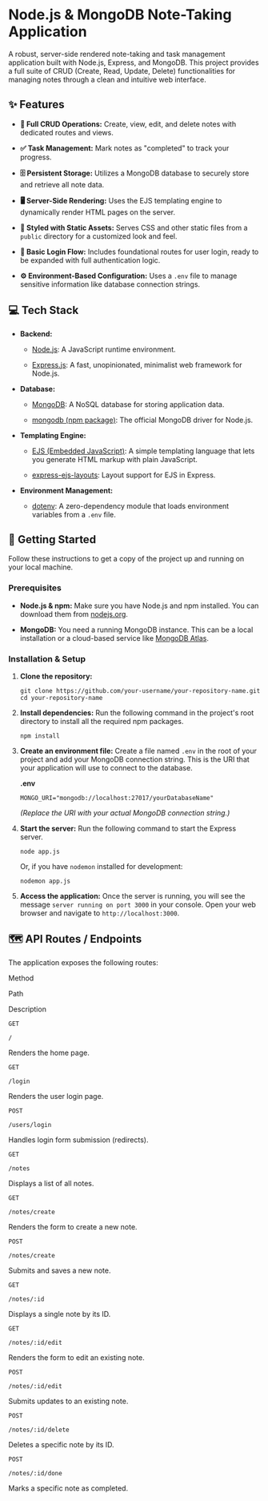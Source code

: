 # Node.js & MongoDB Note-Taking Application

A robust, server-side rendered note-taking and task management application built with Node.js, Express, and MongoDB. This project provides a full suite of CRUD (Create, Read, Update, Delete) functionalities for managing notes through a clean and intuitive web interface.

## ✨ Features

-   **📝 Full CRUD Operations:** Create, view, edit, and delete notes with dedicated routes and views.
    
-   **✅ Task Management:** Mark notes as "completed" to track your progress.
    
-   **🗄️ Persistent Storage:** Utilizes a MongoDB database to securely store and retrieve all note data.
    
-   **🖥️ Server-Side Rendering:** Uses the EJS templating engine to dynamically render HTML pages on the server.
    
-   **🎨 Styled with Static Assets:** Serves CSS and other static files from a `public` directory for a customized look and feel.
    
-   **🔐 Basic Login Flow:** Includes foundational routes for user login, ready to be expanded with full authentication logic.
    
-   **⚙️ Environment-Based Configuration:** Uses a `.env` file to manage sensitive information like database connection strings.
    

## 💻 Tech Stack

-   **Backend:**
    
    -   [Node.js](https://www.google.com/search?q=https://nodejs.org/ "null"): A JavaScript runtime environment.
        
    -   [Express.js](https://expressjs.com/ "null"): A fast, unopinionated, minimalist web framework for Node.js.
        
-   **Database:**
    
    -   [MongoDB](https://www.mongodb.com/ "null"): A NoSQL database for storing application data.
        
    -   [mongodb (npm package)](https://www.npmjs.com/package/mongodb "null"): The official MongoDB driver for Node.js.
        
-   **Templating Engine:**
    
    -   [EJS (Embedded JavaScript)](https://ejs.co/ "null"): A simple templating language that lets you generate HTML markup with plain JavaScript.
        
    -   [express-ejs-layouts](https://www.npmjs.com/package/express-ejs-layouts "null"): Layout support for EJS in Express.
        
-   **Environment Management:**
    
    -   [dotenv](https://www.npmjs.com/package/dotenv "null"): A zero-dependency module that loads environment variables from a `.env` file.
        

## 🚀 Getting Started

Follow these instructions to get a copy of the project up and running on your local machine.

### Prerequisites

-   **Node.js & npm:** Make sure you have Node.js and npm installed. You can download them from [nodejs.org](https://www.google.com/search?q=https://nodejs.org/ "null").
    
-   **MongoDB:** You need a running MongoDB instance. This can be a local installation or a cloud-based service like [MongoDB Atlas](https://www.mongodb.com/cloud/atlas "null").
    

### Installation & Setup

1.  **Clone the repository:**
    
    ```
    git clone https://github.com/your-username/your-repository-name.git
    cd your-repository-name
    
    ```
    
2.  **Install dependencies:** Run the following command in the project's root directory to install all the required npm packages.
    
    ```
    npm install
    
    ```
    
3.  **Create an environment file:** Create a file named `.env` in the root of your project and add your MongoDB connection string. This is the URI that your application will use to connect to the database.
    
    **.env**
    
    ```
    MONGO_URI="mongodb://localhost:27017/yourDatabaseName"
    
    ```
    
    _(Replace the URI with your actual MongoDB connection string.)_
    
4.  **Start the server:** Run the following command to start the Express server.
    
    ```
    node app.js
    
    ```
    
    Or, if you have `nodemon` installed for development:
    
    ```
    nodemon app.js
    
    ```
    
5.  **Access the application:** Once the server is running, you will see the message `server running on port 3000` in your console. Open your web browser and navigate to `http://localhost:3000`.
    

## 🗺️ API Routes / Endpoints

The application exposes the following routes:

Method

Path

Description

`GET`

`/`

Renders the home page.

`GET`

`/login`

Renders the user login page.

`POST`

`/users/login`

Handles login form submission (redirects).

`GET`

`/notes`

Displays a list of all notes.

`GET`

`/notes/create`

Renders the form to create a new note.

`POST`

`/notes/create`

Submits and saves a new note.

`GET`

`/notes/:id`

Displays a single note by its ID.

`GET`

`/notes/:id/edit`

Renders the form to edit an existing note.

`POST`

`/notes/:id/edit`

Submits updates to an existing note.

`POST`

`/notes/:id/delete`

Deletes a specific note by its ID.

`POST`

`/notes/:id/done`

Marks a specific note as completed.
